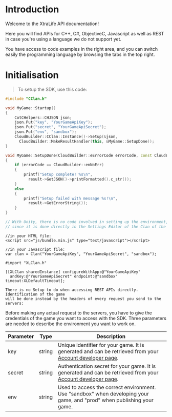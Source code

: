 # Introduction

Welcome to the XtraLife API documentation!

Here you will find APIs for C++, C#, ObjectiveC, Javascript as well as REST in case you're using a language we do not support yet.

You have access to code examples in the right area, and you can switch easily the programming language by browsing the tabs in the top right.

# Initialisation

> To setup the SDK, use this code:

```cpp
#include "CClan.h"

void MyGame::Startup()
{
    CotCHelpers::CHJSON json;
    json.Put("key", "YourGameApiKey");
    json.Put("secret", "YourGameApiSecret");
    json.Put("env", "sandbox");
    CloudBuilder::CClan::Instance()->Setup(&json,
      CloudBuilder::MakeResultHandler(this, &MyGame::SetupDone));
}

void MyGame::SetupDone(CloudBuilder::eErrorCode errorCode, const CloudBuilder::CCloudResult *result)
{
    if (errorCode == CloudBuilder::enNoErr)
    {
        printf("Setup complete! %s\n",
          result->GetJSON()->printFormatted().c_str());
    }
    else
    {
        printf("Setup failed with message %s!\n",
          result->GetErrorString());
    }
}
```

```csharp
// With Unity, there is no code involved in setting up the environment,
// since it is done directly in the Settings Editor of the Clan of the Cloud object.
```

```javascript--client
//in your HTML file:
<script src="js/bundle.min.js" type="text/javascript"></script>

//in your Javascript file:
var clan = Clan("YourGameApiKey", "YourGameApiSecret", "sandbox");
```

```objective_c
#import "XLClan.h"

[[XLClan sharedInstance] configureWithApp:@"YourGameApiKey"
  andKey:@"YourGameApiSecret" endpoint:@"sandbox" timeout:XLDefaultTimeout];
```

```http
There is no Setup to do when accessing REST APIs directly. Identification of the game
will be done instead by the headers of every request you send to the servers:
```

Before making any actual request to the servers, you have to give the credentials
of the game you want to access with the SDK. Three parameters are needed to describe
the environment you want to work on.

Parameter | Type | Description
--------- | ---- | -----------
key | string | Unique identifier for your game. It is generated and can be retrieved from your [Account developer page](https://account.clanofthecloud.com).
secret | string | Authentication secret for your game. It is generated and can be retrieved from your [Account developer page](https://account.clanofthecloud.com).
env | string | Used to access the correct environment. Use "sandbox" when developing your game, and "prod" when publishing your game.

